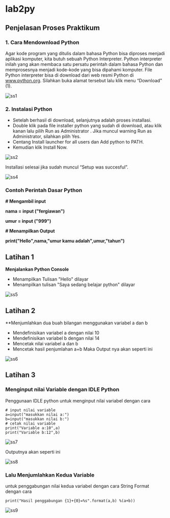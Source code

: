 # lab2py
## Penjelasan Proses Praktikum
### 1. Cara Mendownload Python
Agar kode program yang ditulis dalam bahasa Python bisa diproses menjadi aplikasi komputer, kita butuh sebuah Python Interpreter. Python interpreter inilah yang akan membaca satu persatu perintah dalam bahasa Python dan memprosesnya menjadi kode-kode yang bisa dipahami komputer.
File Python interpreter bisa di download dari web resmi Python di www.python.org. Silahkan buka alamat tersebut lalu klik menu “Download” (1).

![ss1](https://user-images.githubusercontent.com/115530180/196879850-dee1647e-1783-46ff-9e82-70fa5c9542e9.png)

### 2. Instalasi Python
* Setelah berhasil di download, selanjutnya adalah proses installasi.
* Double klik pada file installer python yang sudah di download, atau klik kanan lalu pilih Run as Administrator . Jika muncul warning Run as Administrator, silahkan pilih Yes.
* Centang Install launcher for all users dan Add python to PATH.
* Kemudian klik Install Now.

![ss2](https://user-images.githubusercontent.com/115530180/196880168-9b5728a1-8735-481c-89b7-81f1eb070853.png)

Installasi selesai jika sudah muncul “Setup was succesful”.

![ss4](https://user-images.githubusercontent.com/115530180/196880295-d4a61402-f019-4294-a608-95d6c26787a3.png)

### Contoh Perintah Dasar Python
**# Mengambil input**

**nama = input ("fergiawan")**

**umur = input ("999")**

**# Menampilkan Output**

**print("Hello",nama,"umur kamu adalah",umur,"tahun")**

## Latihan 1
**Menjalankan Python Console**
* Menampilkan Tulisan "Hello" dilayar
* Menampilkan tulisan "Saya sedang belajar python" dilayar

![ss5](https://user-images.githubusercontent.com/115530180/196890797-74089ad1-9f5b-42c3-892a-a34b7f32f5e7.png)
## Latihan 2
**Menjumlahkan dua buah bilangan menggunakan variabel a dan b
* Mendefinisikan variabel a dengan nilai 10
* Mendefinisikan variabel b dengan nilai 14
* Mencetak nilai variabel a dan b
* Mencetak hasil penjumlahan a+b
Maka Output nya akan seperti ini

![ss6](https://user-images.githubusercontent.com/115530180/196893759-738c3a9e-2665-4fff-80c1-288cf5fe955a.png)

## Latihan 3
### Menginput nilai Variable dengan IDLE Python
Penggunaan IDLE python untuk menginput nilai variabel dengan cara
```
# input nilai variable
a=input("masukkan nilai a:")
b=input("masukkan nilai b:")
# cetak nilai variable
print("Variable a:10",a)
print("Variable b:12",b)
```

![ss7](https://user-images.githubusercontent.com/115530180/197186131-b67e76de-1b4a-4527-b2e6-f6e059a5e10e.png)

Outputnya akan seperti ini

![ss8](https://user-images.githubusercontent.com/115530180/197185317-7418649d-2298-408a-b66d-dbd9424f7f26.png)

### Lalu Menjumlahkan Kedua Variable
untuk penggabungan nilai kedua variabel dengan cara String Format dengan cara
```
print("Hasil penggabungan {1}+{0}=%s".format(a,b) %(a+b))
```
![ss9](https://user-images.githubusercontent.com/115530180/197186113-84c9766a-90f7-4f1e-b604-085543d47b58.png)



